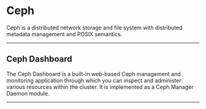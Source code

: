 # Ceph

Ceph is a distributed network storage and file system with distributed metadata management and POSIX semantics.

---
## Ceph Dashboard

  The Ceph Dashboard is a built-in web-based Ceph management and monitoring application through which you can inspect and administer various resources within the cluster. It is implemented as a Ceph Manager Daemon module.
  
---